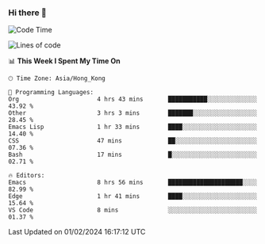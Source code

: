 ### Hi there 👋

<!--
**nicehiro/nicehiro** is a ✨ _special_ ✨ repository because its `README.md` (this file) appears on your GitHub profile.

Here are some ideas to get you started:

- 🔭 I’m currently working on ...
- 🌱 I’m currently learning ...
- 👯 I’m looking to collaborate on ...
- 🤔 I’m looking for help with ...
- 💬 Ask me about ...
- 📫 How to reach me: ...
- 😄 Pronouns: ...
- ⚡ Fun fact: ...
-->

<!--START_SECTION:waka-->
![Code Time](http://img.shields.io/badge/Code%20Time-209%20hrs%2046%20mins-blue)

![Lines of code](https://img.shields.io/badge/From%20Hello%20World%20I%27ve%20Written-2.6%20million%20lines%20of%20code-blue)

📊 **This Week I Spent My Time On** 

```text
🕑︎ Time Zone: Asia/Hong_Kong

💬 Programming Languages: 
Org                      4 hrs 43 mins       ███████████░░░░░░░░░░░░░░   43.92 % 
Other                    3 hrs 3 mins        ███████░░░░░░░░░░░░░░░░░░   28.45 % 
Emacs Lisp               1 hr 33 mins        ████░░░░░░░░░░░░░░░░░░░░░   14.40 % 
CSS                      47 mins             ██░░░░░░░░░░░░░░░░░░░░░░░   07.36 % 
Bash                     17 mins             █░░░░░░░░░░░░░░░░░░░░░░░░   02.71 % 

🔥 Editors: 
Emacs                    8 hrs 56 mins       █████████████████████░░░░   82.99 % 
Edge                     1 hr 41 mins        ████░░░░░░░░░░░░░░░░░░░░░   15.64 % 
VS Code                  8 mins              ░░░░░░░░░░░░░░░░░░░░░░░░░   01.37 % 
```


 Last Updated on 01/02/2024 16:17:12 UTC
<!--END_SECTION:waka-->
